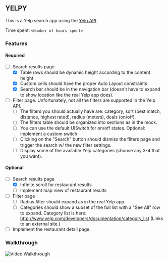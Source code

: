 ## YELPY

This is a Yelp search app using the [Yelp API](https://www.yelp.com/developers/documentation/v2/search_api).

Time spent: `<Number of hours spent>`

### Features

#### Required

- [ ] Search results page
    - [x] Table rows should be dynamic height according to the content height
    - [x] Custom cells should have the proper Auto Layout constraints
    - [x] Search bar should be in the navigation bar (doesn't have to expand to show location like the real Yelp app does).
- [ ] Filter page. Unfortunately, not all the filters are supported in the Yelp API.
    - [ ] The filters you should actually have are: category, sort (best match, distance, highest rated), radius (meters), deals (on/off).
    - [ ] The filters table should be organized into sections as in the mock.
    - [ ] You can use the default UISwitch for on/off states. Optional: implement a custom switch
    - [ ] Clicking on the "Search" button should dismiss the filters page and trigger the search w/ the new filter settings.
    - [ ] Display some of the available Yelp categories (choose any 3-4 that you want).

#### Optional

- [ ] Search results page
    - [x] Infinite scroll for restaurant results
    - [ ] Implement map view of restaurant results
- [ ] Filter page
    - [ ] Radius filter should expand as in the real Yelp app
    - [ ] Categories should show a subset of the full list with a "See All" row to expand. Category list is here: http://www.yelp.com/developers/documentation/category_list (Links to an external site.)
- [ ] Implement the restaurant detail page.

### Walkthrough

![Video Walkthrough]()
